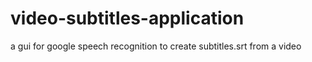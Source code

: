 # video-subtitles-application
a gui for google speech recognition to create subtitles.srt from a video
